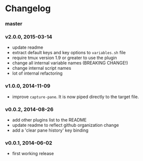 # Changelog

### master

### v2.0.0, 2015-03-14
- update readme
- extract default keys and key options to `variables.sh` file
- require tmux version 1.9 or greater to use the plugin
- change all internal variable names (BREAKING CHANGE!)
- change internal script names
- lot of internal refactoring

### v1.0.0, 2014-11-09
- improve `capture-pane`. It is now piped directly to the target file.

### v0.0.2, 2014-08-26
- add other plugins list to the README
- update readme to reflect github organization change
- add a 'clear pane history' key binding

### v0.0.1, 2014-06-02

- first working release
